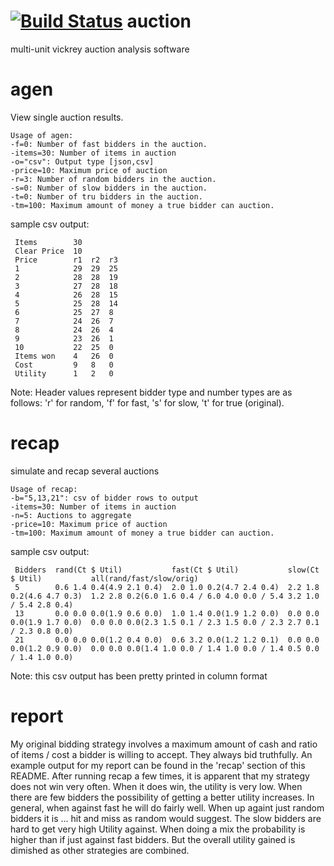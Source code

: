 [![Build Status](https://travis-ci.org/ostlerc/auction.svg?branch=master)](https://travis-ci.org/ostlerc/auction)
auction
=======
multi-unit vickrey auction analysis software

agen
====

  View single auction results.

    Usage of agen:
    -f=0: Number of fast bidders in the auction.
    -items=30: Number of items in auction
    -o="csv": Output type [json,csv]
    -price=10: Maximum price of auction
    -r=3: Number of random bidders in the auction.
    -s=0: Number of slow bidders in the auction.
    -t=0: Number of tru bidders in the auction.
    -tm=100: Maximum amount of money a true bidder can auction.

  sample csv output:

     Items        30
     Clear Price  10
     Price        r1  r2  r3
     1            29  29  25
     2            28  28  19
     3            27  28  18
     4            26  28  15
     5            25  28  14
     6            25  27  8
     7            24  26  7
     8            24  26  4
     9            23  26  1
     10           22  25  0
     Items won    4   26  0
     Cost         9   8   0
     Utility      1   2   0

 Note:  Header values represent bidder type and number types are as follows:
   'r' for random, 'f' for fast, 's' for slow, 't' for true (original).

recap
=====
  simulate and recap several auctions

    Usage of recap:
    -b="5,13,21": csv of bidder rows to output
    -items=30: Number of items in auction
    -n=5: Auctions to aggregate
    -price=10: Maximum price of auction
    -tm=100: Maximum amount of money a true bidder can auction.

  sample csv output:

     Bidders  rand(Ct $ Util)           fast(Ct $ Util)           slow(Ct $ Util)           all(rand/fast/slow/orig)
     5        0.6 1.4 0.4(4.9 2.1 0.4)  2.0 1.0 0.2(4.7 2.4 0.4)  2.2 1.8 0.2(4.6 4.7 0.3)  1.2 2.8 0.2(6.0 1.6 0.4 / 6.0 4.0 0.0 / 5.4 3.2 1.0 / 5.4 2.8 0.4)
     13       0.0 0.0 0.0(1.9 0.6 0.0)  1.0 1.4 0.0(1.9 1.2 0.0)  0.0 0.0 0.0(1.9 1.7 0.0)  0.0 0.0 0.0(2.3 1.5 0.1 / 2.3 1.5 0.0 / 2.3 2.7 0.1 / 2.3 0.8 0.0)
     21       0.0 0.0 0.0(1.2 0.4 0.0)  0.6 3.2 0.0(1.2 1.2 0.1)  0.0 0.0 0.0(1.2 0.9 0.0)  0.0 0.0 0.0(1.4 1.0 0.0 / 1.4 1.0 0.0 / 1.4 0.5 0.0 / 1.4 1.0 0.0)

 Note: this csv output has been pretty printed in column format

report
======

My original bidding strategy involves a maximum amount of cash and ratio of items / cost a bidder is willing to accept.
They always bid truthfully. An example output for my report can be found in the 'recap' section of this README. After
running recap a few times, it is apparent that my strategy does not win very often. When it does win, the utility is very low.
When there are few bidders the possibility of getting a better utility increases. In general, when against fast he will do fairly well.
When up againt just random bidders it is ... hit and miss as random would suggest. The slow bidders are hard to get very high Utility
against. When doing a mix the probability is higher than if just against fast bidders. But the overall utility gained is dimished as
other strategies are combined.
